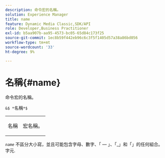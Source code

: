 ```yaml
---
description: 命令宏的名稱。
solution: Experience Manager
title: name
feature: Dynamic Media Classic,SDK/API
role: Developer,Business Practitioner
exl-id: b5aa907b-aa95-4573-bc05-65d84c173f25
source-git-commit: 1ec8b59f442eb96c6c3f5f1405d57a38a86bd056
workflow-type: tm+mt
source-wordcount: '33'
ht-degree: 9%

---
```


# 名稱{#name}

命令宏的名稱。

`&$ *`名稱`*$`

<table id="simpletable_A07C4682275F461BA1F3B7752CE3FAE1"> 
 <tr class="strow"> 
  <td class="stentry"> <p><span class="codeph"> <span class="varname"> 名稱</span></span> </p> </td> 
  <td class="stentry"> <p>宏名稱。 </p></td> 
 </tr> 
</table>

*`name`* 不區分大小寫，並且可能包含字母、數字、「 — 」、「_」和「」的任何組合。字元.
